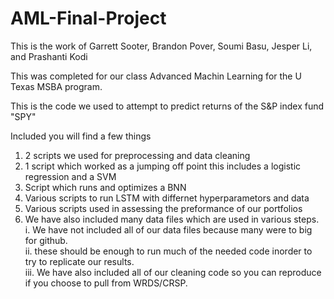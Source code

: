 # AML-Final-Project

This is the work of Garrett Sooter, Brandon Pover, Soumi Basu, Jesper Li, and Prashanti Kodi

This was completed for our class Advanced Machin Learning for the U Texas MSBA program. 

This is the code we used to attempt to predict returns of the S&P index fund "SPY"

Included you will find a few things

1. 2 scripts we used for preprocessing and data cleaning
2. 1 script which worked as a jumping off point this includes a logistic regression and a SVM
3. Script which runs and optimizes a BNN
4. Various scripts to run LSTM with differnet hyperparametors and data
5. Various scripts used in assessing the preformance of our portfolios
6. We have also included many data files which are used in various steps. 
      i. We have not included all of our data files because many were to big for github.  
      ii. these should be enough to run much of the needed code inorder to try to replicate our results.  
      iii. We have also included all of our cleaning code so you can reproduce if you choose to pull from WRDS/CRSP.  
      
